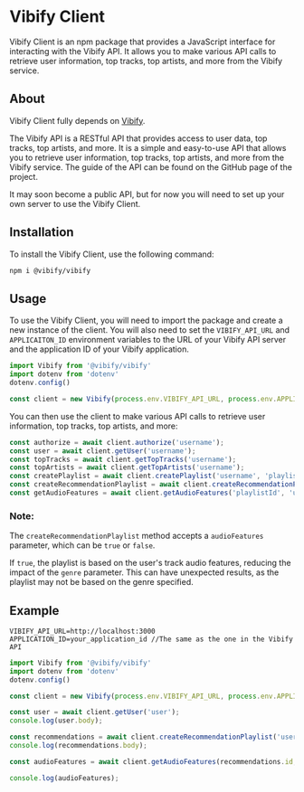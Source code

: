 # Vibify Client

Vibify Client is an npm package that provides a JavaScript interface for interacting with the Vibify API. It allows you to make various API calls to retrieve user information, top tracks, top artists, and more from the Vibify service.

## About

Vibify Client fully depends on [Vibify]("https://github.com/justin0122/vibify").

The Vibify API is a RESTful API that provides access to user data, top tracks, top artists, and more. It is a simple and easy-to-use API that allows you to retrieve user information, top tracks, top artists, and more from the Vibify service.
The guide of the API can be found on the GitHub page of the project.

It may soon become a public API, but for now you will need to set up your own server to use the Vibify Client.

## Installation

To install the Vibify Client, use the following command:

```bash
npm i @vibify/vibify
```

## Usage

To use the Vibify Client, you will need to import the package and create a new instance of the client. You will also need to set the `VIBIFY_API_URL` and `APPLICAITON_ID` environment variables to the URL of your Vibify API server and the application ID of your Vibify application.

```javascript
import Vibify from '@vibify/vibify'
import dotenv from 'dotenv'
dotenv.config()

const client = new Vibify(process.env.VIBIFY_API_URL, process.env.APPLICATION_ID);
```

You can then use the client to make various API calls to retrieve user information, top tracks, top artists, and more:

```javascript
const authorize = await client.authorize('username');
const user = await client.getUser('username');
const topTracks = await client.getTopTracks('username');
const topArtists = await client.getTopArtists('username');
const createPlaylist = await client.createPlaylist('username', 'playlistName', "month", "year");
const createRecommendationPlaylist = await client.createRecommendationPlaylist('username', 'genre', 'recentlyPlayed', 'mostPlayed', 'likedTracks', 'currentlyPlaying', 'audioFeatures');
const getAudioFeatures = await client.getAudioFeatures('playlistId', 'userId');
```

### Note:
The `createRecommendationPlaylist` method accepts a `audioFeatures` parameter, which can be `true` or `false`.

If `true`, the playlist is based on the user's track audio features, reducing the impact of the `genre` parameter.
This can have unexpected results, as the playlist may not be based on the genre specified.


## Example

```env
VIBIFY_API_URL=http://localhost:3000
APPLICATION_ID=your_application_id //The same as the one in the Vibify API
```

```javascript
import Vibify from '@vibify/vibify'
import dotenv from 'dotenv'
dotenv.config()

const client = new Vibify(process.env.VIBIFY_API_URL, process.env.APPLICATION_ID);

const user = await client.getUser('user');
console.log(user.body);

const recommendations = await client.createRecommendationPlaylist('user', 'pop', 'true', 'true', 'true', 'true', 'false');
console.log(recommendations.body);

const audioFeatures = await client.getAudioFeatures(recommendations.id, 'user');

console.log(audioFeatures);

```